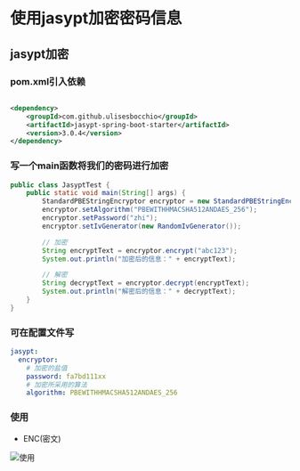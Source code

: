 # 使用jasypt加密密码信息


## jasypt加密

### pom.xml引入依赖

```xml

<dependency>
    <groupId>com.github.ulisesbocchio</groupId>
    <artifactId>jasypt-spring-boot-starter</artifactId>
    <version>3.0.4</version>
</dependency>
```

### 写一个main函数将我们的密码进行加密

```java
public class JasyptTest {
    public static void main(String[] args) {
        StandardPBEStringEncryptor encryptor = new StandardPBEStringEncryptor();
        encryptor.setAlgorithm("PBEWITHHMACSHA512ANDAES_256");
        encryptor.setPassword("zhi");
        encryptor.setIvGenerator(new RandomIvGenerator());

        // 加密
        String encryptText = encryptor.encrypt("abc123");
        System.out.println("加密后的信息：" + encryptText);

        // 解密
        String decryptText = encryptor.decrypt(encryptText);
        System.out.println("解密后的信息：" + decryptText);
    }
}
```

### 可在配置文件写

```yaml
jasypt:
  encryptor:
    # 加密的盐值
    password: fa7bd111xx
    # 加密所采用的算法
    algorithm: PBEWITHHMACSHA512ANDAES_256
```

### 使用

* ENC(密文)

![使用](/img/使用jasypt加密密码信息/img.png)



